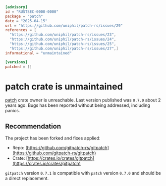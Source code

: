 ```toml
[advisory]
id = "RUSTSEC-0000-0000"
package = "patch"
date = "2025-04-15"
url = "https://github.com/uniphil/patch-rs/issues/29"
references = [
  "https://github.com/uniphil/patch-rs/issues/23",
  "https://github.com/uniphil/patch-rs/issues/24",
  "https://github.com/uniphil/patch-rs/issues/25",
  "https://github.com/uniphil/patch-rs/issues/27",]
informational = "unmaintained"

[versions]
patched = []
```

# patch crate is unmaintained

[patch](https://crates.io/crates/patch) crate owner is unreachable. Last version published was `0.7.0` about 2 years ago.
Bugs has been reported without being addressed, including panics.

## Recommendation

The project has been forked and fixes applied:

- Repo: [https://github.com/gitpatch-rs/gitpatch](https://github.com/gitpatch-rs/gitpatch)
- Crate: [https://crates.io/crates/gitpatch](https://crates.io/crates/gitpatch)

`gitpatch` version `0.7.1` is compatible with `patch` version `0.7.0` and should be a direct replacement.
